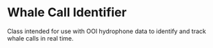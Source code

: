 # Whale Call Identifier

Class intended for use with OOI hydrophone data to identify and track whale calls in real time.